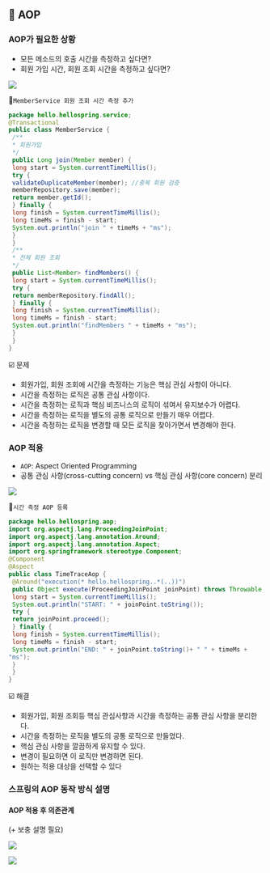 ## 📝 AOP
### AOP가 필요한 상황
- 모든 메소드의 호출 시간을 측정하고 싶다면?
- 회원 가입 시간, 회원 조회 시간을 측정하고 싶다면?

![](https://velog.velcdn.com/images/chhaewxn/post/c320119c-864a-457f-a6b5-2e6dcfd2552a/image.png)

🔻`MemberService 회원 조회 시간 측정 추가`
```java
package hello.hellospring.service;
@Transactional
public class MemberService {
 /**
 * 회원가입
 */
 public Long join(Member member) {
 long start = System.currentTimeMillis();
 try {
 validateDuplicateMember(member); //중복 회원 검증
 memberRepository.save(member);
 return member.getId();
 } finally {
 long finish = System.currentTimeMillis();
 long timeMs = finish - start;
 System.out.println("join " + timeMs + "ms");
 }
 }
 /**
 * 전체 회원 조회
 */
 public List<Member> findMembers() {
 long start = System.currentTimeMillis();
 try {
 return memberRepository.findAll();
 } finally {
 long finish = System.currentTimeMillis();
 long timeMs = finish - start;
 System.out.println("findMembers " + timeMs + "ms");
 }
 }
}
```

☑️ 문제
- 회원가입, 회원 조회에 시간을 측정하는 기능은 핵심 관심 사항이 아니다.
- 시간을 측정하는 로직은 공통 관심 사항이다.
- 시간을 측정하는 로직과 핵심 비즈니스의 로직이 섞여서 유지보수가 어렵다.
- 시간을 측정하는 로직을 별도의 공통 로직으로 만들기 매우 어렵다.
- 시간을 측정하는 로직을 변경할 때 모든 로직을 찾아가면서 변경해야 한다.

### AOP 적용
- `AOP`: Aspect Oriented Programming
- 공통 관심 사항(cross-cutting concern) vs 핵심 관심 사항(core concern) 분리

![](https://velog.velcdn.com/images/chhaewxn/post/f26a7815-a3ad-4c32-9a36-53b9d2d05d8a/image.png)

🔻`시간 측정 AOP 등록`
```java
package hello.hellospring.aop;
import org.aspectj.lang.ProceedingJoinPoint;
import org.aspectj.lang.annotation.Around;
import org.aspectj.lang.annotation.Aspect;
import org.springframework.stereotype.Component;
@Component
@Aspect
public class TimeTraceAop {
 @Around("execution(* hello.hellospring..*(..))")
 public Object execute(ProceedingJoinPoint joinPoint) throws Throwable {
 long start = System.currentTimeMillis();
 System.out.println("START: " + joinPoint.toString());
 try {
 return joinPoint.proceed();
 } finally {
 long finish = System.currentTimeMillis();
 long timeMs = finish - start;
 System.out.println("END: " + joinPoint.toString()+ " " + timeMs +
"ms");
 }
 }
}

```

☑️ 해결
- 회원가입, 회원 조회등 핵심 관심사항과 시간을 측정하는 공통 관심 사항을 분리한다.
- 시간을 측정하는 로직을 별도의 공통 로직으로 만들었다.
- 핵심 관심 사항을 깔끔하게 유지할 수 있다.
- 변경이 필요하면 이 로직만 변경하면 된다.
- 원하는 적용 대상을 선택할 수 있다

### 스프링의 AOP 동작 방식 설명
#### AOP 적용 후 의존관계
(+ 보충 설명 필요)

![](https://velog.velcdn.com/images/chhaewxn/post/87828c1f-bcc2-47c5-ba66-d018e76f4582/image.png)

![](https://velog.velcdn.com/images/chhaewxn/post/1c62150b-7c0f-47e0-91e9-01caffded2b7/image.png)




